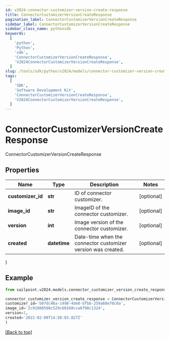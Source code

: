 ```yaml
---
id: v2024-connector-customizer-version-create-response
title: ConnectorCustomizerVersionCreateResponse
pagination_label: ConnectorCustomizerVersionCreateResponse
sidebar_label: ConnectorCustomizerVersionCreateResponse
sidebar_class_name: pythonsdk
keywords:
  [
    'python',
    'Python',
    'sdk',
    'ConnectorCustomizerVersionCreateResponse',
    'V2024ConnectorCustomizerVersionCreateResponse',
  ]
slug: /tools/sdk/python/v2024/models/connector-customizer-version-create-response
tags:
  [
    'SDK',
    'Software Development Kit',
    'ConnectorCustomizerVersionCreateResponse',
    'V2024ConnectorCustomizerVersionCreateResponse',
  ]
---
```


# ConnectorCustomizerVersionCreateResponse

ConnectorCustomizerVersionCreateResponse

## Properties

| Name | Type | Description | Notes |
| --- | --- | --- | --- |
| **customizer_id** | **str** | ID of connector customizer. | [optional] |
| **image_id** | **str** | ImageID of the connector customizer. | [optional] |
| **version** | **int** | Image version of the connector customizer. | [optional] |
| **created** | **datetime** | Date-time when the connector customizer version was created. | [optional] |

}

## Example

```python
from sailpoint.v2024.models.connector_customizer_version_create_response import ConnectorCustomizerVersionCreateResponse

connector_customizer_version_create_response = ConnectorCustomizerVersionCreateResponse(
customizer_id='b07dc46a-1498-4de8-bfbb-259a68e70c8a',
image_id='2c91808568c529c60168cca6f90c1324',
version=1,
created='2022-02-08T14:50:03.827Z'
)

```

[[Back to top]](#)
